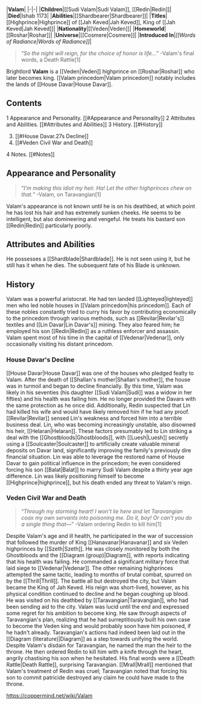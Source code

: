 |**Valam**|
|-|-|
|**Children**|[[Sudi Valam\|Sudi Valam]], [[Redin\|Redin]]|
|**Died**|Ishab 1173|
|**Abilities**|[[Shardbearer\|Shardbearer]]|
|**Titles**|[[Highprince\|Highprince]] of [[Jah Keved\|Jah Keved]], King of [[Jah Keved\|Jah Keved]]|
|**Nationality**|[[Veden\|Veden]]|
|**Homeworld**|[[Roshar\|Roshar]]|
|**Universe**|[[Cosmere\|Cosmere]]|
|**Introduced In**|*[[Words of Radiance\|Words of Radiance]]*|

>“*So the night will reign, for the choice of honor is life...*”
\-Valam's final words, a Death Rattle[1]


Brightlord **Valam** is a [[Veden\|Veden]] highprince on [[Roshar\|Roshar]] who later becomes king. [[Valam princedom\|Valam princedom]] notably includes the lands of [[House Davar\|House Davar]].

## Contents

1 Appearance and Personality. [[#Appearance and Personality]] 
2 Attributes and Abilities. [[#Attributes and Abilities]] 
3 History. [[#History]] 

3. [[#House Davar.27s Decline]] 
3. [[#Veden Civil War and Death]] 


4 Notes. [[#Notes]] 


## Appearance and Personality
>“*I'm making this idiot my heir. Ha! Let the other highprinces chew on that.*”
\-Valam, on Taravangian[1]


Valam's appearance is not known until he is on his deathbed, at which point he has lost his hair and has extremely sunken cheeks. He seems to be intelligent, but also domineering and vengeful. He treats his bastard son [[Redin\|Redin]] particularly poorly.

## Attributes and Abilities
He possesses a [[Shardblade\|Shardblade]]. He is not seen using it, but he still has it when he dies. The subsequent fate of his Blade is unknown.

## History
Valam was a powerful aristocrat. He had ten landed [[Lighteyed\|lighteyed]] men who led noble houses in [[Valam princedom\|his princedom]]. Each of these nobles constantly tried to curry his favor by contributing economically to the princedom through various methods, such as [[Revilar\|Revilar's]] textiles and [[Lin Davar\|Lin Davar's]] mining. They also feared him; he employed his son [[Redin\|Redin]] as a ruthless enforcer and assassin. Valam spent most of his time in the capital of [[Vedenar\|Vedenar]], only occasionally visiting his distant princedom.

### House Davar's Decline
[[House Davar\|House Davar]] was one of the houses who pledged fealty to Valam. After the death of [[Shallan's mother\|Shallan's mother]], the house was in turmoil and began to decline financially. By this time, Valam was likely in his seventies (his daughter [[Sudi Valam\|Sudi]] was a widow in her fifties) and his health was failing him. He no longer provided the Davars with the same protection as he once did. Additionally, Redin suspected that Lin had killed his wife and would have likely removed him if he had any proof. [[Revilar\|Revilar]] sensed Lin's weakness and forced him into a terrible business deal. Lin, who was becoming increasingly unstable, also disowned his heir, [[Helaran\|Helaran]].
These factors presumably led to Lin striking a deal with the [[Ghostbloods\|Ghostbloods]], with [[Luesh\|Luesh]] secretly using a [[Soulcaster\|Soulcaster]] to artificially create valuable mineral deposits on Davar land, significantly improving the family's previously dire financial situation. Lin was able to leverage the restored name of House Davar to gain political influence in the princedom; he even considered forcing his son [[Balat\|Balat]] to marry Sudi Valam despite a thirty year age difference. Lin was likely positioning himself to become [[Highprince\|highprince]], but his death ended any threat to Valam's reign.

### Veden Civil War and Death
>“*Through my storming heart! I won't lie here and let Taravangian coax my own servants into poisoning me. Do it, boy! Or can’t you do a single thing that—*”
\-Valam ordering Redin to kill him[1]

Despite Valam's age and ill health, he participated in the war of succession that followed the murder of King [[Hanavanar\|Hanavanar]] and six Veden highprinces by [[Szeth\|Szeth]]. He was closely monitored by both the Ghostbloods and the [[Diagram (group)\|Diagram]], with reports indicating that his health was failing. He commanded a significant military force that laid siege to [[Vedenar\|Vedenar]]. The other remaining highprinces attempted the same tactic, leading to months of brutal combat, spurred on by the [[Thrill\|Thrill]]. The battle all but destroyed the city, but Valam became the King of Jah Keved.
His reign was short-lived, however, as his physical condition continued to decline and he began coughing up blood. He was visited on his deathbed by [[Taravangian\|Taravangian]], who had been sending aid to the city. Valam was lucid until the end and expressed some regret for his ambition to become king. He saw through aspects of Taravangian's plan, realizing that he had surreptitiously built his own case to become the Veden king and would probably soon have him poisoned, if he hadn't already. Taravangian's actions had indeed been laid out in the [[Diagram (literature)\|Diagram]] as a step towards unifying the world. Despite Valam's disdain for Taravangian, he named the man the heir to the throne. He then ordered Redin to kill him with a knife through the heart, angrily chastising his son when he hesitated. His final words were a [[Death Rattle\|Death Rattle]], surprising Taravangian.
[[Mrall\|Mrall]] mentioned that Valam's treatment of Redin was cruel; Taravangian noted that forcing his son to commit patricide destroyed any claim he could have made to the throne.



https://coppermind.net/wiki/Valam